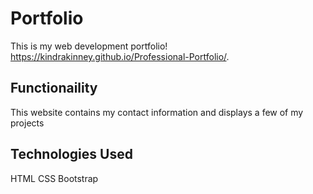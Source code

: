 # Portfolio

This is my web development portfolio! https://kindrakinney.github.io/Professional-Portfolio/.

## Functionaility 

This website contains my contact information and displays a few of my projects

## Technologies Used

  HTML
	CSS 
	Bootstrap
	
